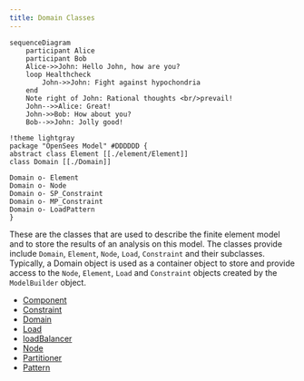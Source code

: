 ```yaml
---
title: Domain Classes
---
```


```mermaid
sequenceDiagram
    participant Alice
    participant Bob
    Alice->>John: Hello John, how are you?
    loop Healthcheck
        John->>John: Fight against hypochondria
    end
    Note right of John: Rational thoughts <br/>prevail!
    John-->>Alice: Great!
    John->>Bob: How about you?
    Bob-->>John: Jolly good!
```

```plantuml
!theme lightgray
package "OpenSees Model" #DDDDDD {
abstract class Element [[./element/Element]]
class Domain [[./Domain]]

Domain o- Element 
Domain o- Node 
Domain o- SP_Constraint 
Domain o- MP_Constraint 
Domain o- LoadPattern
}
```

These are the classes that are used to describe the finite element model
and to store the results of an analysis on this model. The classes
provide include `Domain`, `Element`, `Node`, `Load`, `Constraint` and their
subclasses. Typically, a Domain object is used as a container object to
store and provide access to the `Node`, `Element`, `Load` and `Constraint`
objects created by the `ModelBuilder` object.


- [Component   ](component/DomainComponent)
- [Constraint  ](Constraints)
- [Domain      ](Domain)
- [Load        ](Load)
- [loadBalancer](loadBalancer)
- [Node        ](Node)
- [Partitioner ](Partitioner)
- [Pattern     ](Pattern)


